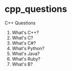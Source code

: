 # cpp_questions
C++ Questions

1. What's C++?
2. What's C?
3. What's C#?
4. What's Python?
5. What's Java?
5. What's Ruby?
5. What's B?
